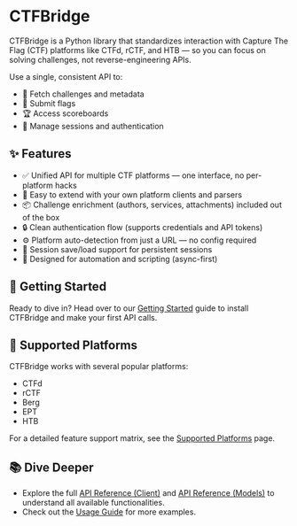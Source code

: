 # CTFBridge

CTFBridge is a Python library that standardizes interaction with Capture The Flag (CTF) platforms like CTFd, rCTF, and HTB — so you can focus on solving challenges, not reverse-engineering APIs.

Use a single, consistent API to:

- 🧩 Fetch challenges and metadata
- 🚩 Submit flags
- 🏆 Access scoreboards
- 🔐 Manage sessions and authentication

## ✨ Features

- ✅ Unified API for multiple CTF platforms — one interface, no per-platform hacks
- 🧩 Easy to extend with your own platform clients and parsers
- 📦 Challenge enrichment (authors, services, attachments) included out of the box
- 🔒 Clean authentication flow (supports credentials and API tokens)
- ⚙️  Platform auto-detection from just a URL — no config required
- 🔄 Session save/load support for persistent sessions
- 🤖 Designed for automation and scripting (async-first)

## 🚀 Getting Started

Ready to dive in? Head over to our [Getting Started](getting-started.md) guide to install CTFBridge and make your first API calls.

## 🧩 Supported Platforms

CTFBridge works with several popular platforms:

- CTFd
- rCTF
- Berg
- EPT
- HTB

For a detailed feature support matrix, see the [Supported Platforms](platforms.md) page.

## 📚 Dive Deeper

- Explore the full [API Reference (Client)](api/client.md) and [API Reference (Models)](api/models.md) to understand all available functionalities.
- Check out the [Usage Guide](usage.md) for more examples.

